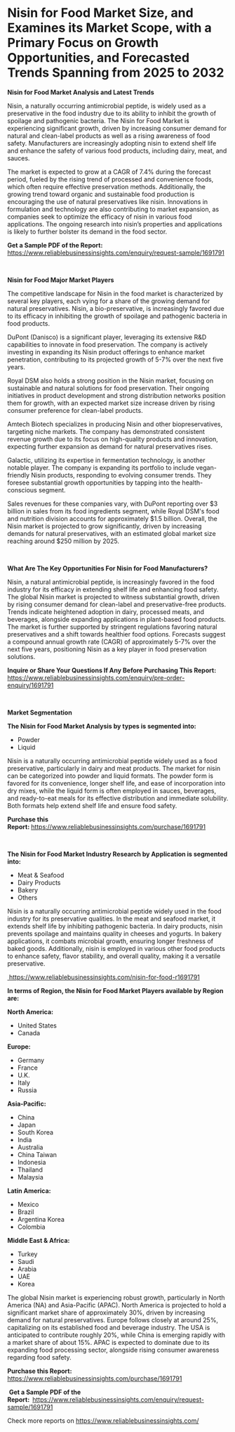<p><h1>Nisin for Food Market Size, and Examines its Market Scope, with a Primary Focus on Growth Opportunities, and Forecasted Trends Spanning from 2025 to 2032</h1></p><p><strong>Nisin for Food Market Analysis and Latest Trends</strong></p>
<p><p>Nisin, a naturally occurring antimicrobial peptide, is widely used as a preservative in the food industry due to its ability to inhibit the growth of spoilage and pathogenic bacteria. The Nisin for Food Market is experiencing significant growth, driven by increasing consumer demand for natural and clean-label products as well as a rising awareness of food safety. Manufacturers are increasingly adopting nisin to extend shelf life and enhance the safety of various food products, including dairy, meat, and sauces.</p><p>The market is expected to grow at a CAGR of 7.4% during the forecast period, fueled by the rising trend of processed and convenience foods, which often require effective preservation methods. Additionally, the growing trend toward organic and sustainable food production is encouraging the use of natural preservatives like nisin. Innovations in formulation and technology are also contributing to market expansion, as companies seek to optimize the efficacy of nisin in various food applications. The ongoing research into nisin’s properties and applications is likely to further bolster its demand in the food sector.</p></p>
<p><strong>Get a Sample PDF of the Report:&nbsp;</strong> <a href="https://www.reliablebusinessinsights.com/enquiry/request-sample/1691791?utm_campaign=1121&utm_medium=2&utm_source=Github&utm_content=ia&utm_term=07012025&utm_id=nisin-for-food">https://www.reliablebusinessinsights.com/enquiry/request-sample/1691791</a></p>
<p>&nbsp;</p>
<p><strong>Nisin for Food Major Market Players</strong></p>
<p><p>The competitive landscape for Nisin in the food market is characterized by several key players, each vying for a share of the growing demand for natural preservatives. Nisin, a bio-preservative, is increasingly favored due to its efficacy in inhibiting the growth of spoilage and pathogenic bacteria in food products.</p><p>DuPont (Danisco) is a significant player, leveraging its extensive R&D capabilities to innovate in food preservation. The company is actively investing in expanding its Nisin product offerings to enhance market penetration, contributing to its projected growth of 5-7% over the next five years.</p><p>Royal DSM also holds a strong position in the Nisin market, focusing on sustainable and natural solutions for food preservation. Their ongoing initiatives in product development and strong distribution networks position them for growth, with an expected market size increase driven by rising consumer preference for clean-label products.</p><p>Amtech Biotech specializes in producing Nisin and other biopreservatives, targeting niche markets. The company has demonstrated consistent revenue growth due to its focus on high-quality products and innovation, expecting further expansion as demand for natural preservatives rises.</p><p>Galactic, utilizing its expertise in fermentation technology, is another notable player. The company is expanding its portfolio to include vegan-friendly Nisin products, responding to evolving consumer trends. They foresee substantial growth opportunities by tapping into the health-conscious segment.</p><p>Sales revenues for these companies vary, with DuPont reporting over $3 billion in sales from its food ingredients segment, while Royal DSM's food and nutrition division accounts for approximately $1.5 billion. Overall, the Nisin market is projected to grow significantly, driven by increasing demands for natural preservatives, with an estimated global market size reaching around $250 million by 2025.</p></p>
<p>&nbsp;</p>
<p><strong>What Are The Key Opportunities For Nisin for Food Manufacturers?</strong></p>
<p><p>Nisin, a natural antimicrobial peptide, is increasingly favored in the food industry for its efficacy in extending shelf life and enhancing food safety. The global Nisin market is projected to witness substantial growth, driven by rising consumer demand for clean-label and preservative-free products. Trends indicate heightened adoption in dairy, processed meats, and beverages, alongside expanding applications in plant-based food products. The market is further supported by stringent regulations favoring natural preservatives and a shift towards healthier food options. Forecasts suggest a compound annual growth rate (CAGR) of approximately 5-7% over the next five years, positioning Nisin as a key player in food preservation solutions.</p></p>
<p><strong>Inquire or Share Your Questions If Any Before Purchasing This Report:</strong> <a href="https://www.reliablebusinessinsights.com/enquiry/pre-order-enquiry/1691791?utm_campaign=1121&utm_medium=2&utm_source=Github&utm_content=ia&utm_term=07012025&utm_id=nisin-for-food">https://www.reliablebusinessinsights.com/enquiry/pre-order-enquiry/1691791</a></p>
<p>&nbsp;</p>
<p><strong>Market Segmentation</strong></p>
<p><strong>The Nisin for Food Market Analysis by types is segmented into:</strong></p>
<p><ul><li>Powder</li><li>Liquid</li></ul></p>
<p><p>Nisin is a naturally occurring antimicrobial peptide widely used as a food preservative, particularly in dairy and meat products. The market for nisin can be categorized into powder and liquid formats. The powder form is favored for its convenience, longer shelf life, and ease of incorporation into dry mixes, while the liquid form is often employed in sauces, beverages, and ready-to-eat meals for its effective distribution and immediate solubility. Both formats help extend shelf life and ensure food safety.</p></p>
<p><strong>Purchase this Report:&nbsp;</strong><a href="https://www.reliablebusinessinsights.com/purchase/1691791?utm_campaign=1121&utm_medium=2&utm_source=Github&utm_content=ia&utm_term=07012025&utm_id=nisin-for-food">https://www.reliablebusinessinsights.com/purchase/1691791</a></p>
<p>&nbsp;</p>
<p><strong>The Nisin for Food Market Industry Research by Application is segmented into:</strong></p>
<p><ul><li>Meat & Seafood</li><li>Dairy Products</li><li>Bakery</li><li>Others</li></ul></p>
<p><p>Nisin is a naturally occurring antimicrobial peptide widely used in the food industry for its preservative qualities. In the meat and seafood market, it extends shelf life by inhibiting pathogenic bacteria. In dairy products, nisin prevents spoilage and maintains quality in cheeses and yogurts. In bakery applications, it combats microbial growth, ensuring longer freshness of baked goods. Additionally, nisin is employed in various other food products to enhance safety, flavor stability, and overall quality, making it a versatile preservative.</p></p>
<p><a href="https://www.reliablebusinessinsights.com/nisin-for-food-r1691791?utm_campaign=1121&utm_medium=2&utm_source=Github&utm_content=ia&utm_term=07012025&utm_id=nisin-for-food">&nbsp;https://www.reliablebusinessinsights.com/nisin-for-food-r1691791</a></p>
<p><strong>In terms of Region, the Nisin for Food Market Players available by Region are:</strong></p>
<p>
    <p> <strong> North America: </strong>
        <ul>
            <li>United States</li>
            <li>Canada</li>
        </ul>
        </p> 
    <p> <strong> Europe: </strong>
        <ul>
            <li>Germany</li>
            <li>France</li>
            <li>U.K.</li>
            <li>Italy</li>
            <li>Russia</li>
        </ul>
        </p> 
    <p> <strong> Asia-Pacific: </strong>
        <ul>
            <li>China</li>
            <li>Japan</li>
            <li>South Korea</li>
            <li>India</li>
            <li>Australia</li>
            <li>China Taiwan</li>
            <li>Indonesia</li>
            <li>Thailand</li>
            <li>Malaysia</li>
        </ul>
        </p> 
    <p> <strong> Latin America: </strong>
        <ul>
            <li>Mexico</li>
            <li>Brazil</li>
            <li>Argentina Korea</li>
            <li>Colombia</li>
        </ul>
        </p> 
    <p> <strong> Middle East & Africa: </strong>
        <ul>
            <li>Turkey</li>
            <li>Saudi</li>
            <li>Arabia</li>
            <li>UAE</li>
            <li>Korea</li>
        </ul>
    </p>
    </p>
<p><p>The global Nisin market is experiencing robust growth, particularly in North America (NA) and Asia-Pacific (APAC). North America is projected to hold a significant market share of approximately 30%, driven by increasing demand for natural preservatives. Europe follows closely at around 25%, capitalizing on its established food and beverage industry. The USA is anticipated to contribute roughly 20%, while China is emerging rapidly with a market share of about 15%. APAC is expected to dominate due to its expanding food processing sector, alongside rising consumer awareness regarding food safety.</p></p>
<p><strong>Purchase this Report: </strong><a href="https://www.reliablebusinessinsights.com/purchase/1691791?utm_campaign=1121&utm_medium=2&utm_source=Github&utm_content=ia&utm_term=07012025&utm_id=nisin-for-food">https://www.reliablebusinessinsights.com/purchase/1691791</a></p>
<p>&nbsp;<strong>Get a Sample PDF of the Report:&nbsp;&nbsp;</strong><a href="https://www.reliablebusinessinsights.com/enquiry/request-sample/1691791?utm_campaign=1121&utm_medium=2&utm_source=Github&utm_content=ia&utm_term=07012025&utm_id=nisin-for-food">https://www.reliablebusinessinsights.com/enquiry/request-sample/1691791</a></p>
<p><strong></strong></p>
<p>Check more reports on <a href="https://www.reliablebusinessinsights.com/?utm_campaign=1121&utm_medium=2&utm_source=Github&utm_content=ia&utm_term=07012025&utm_id=nisin-for-food">https://www.reliablebusinessinsights.com/</a></p>